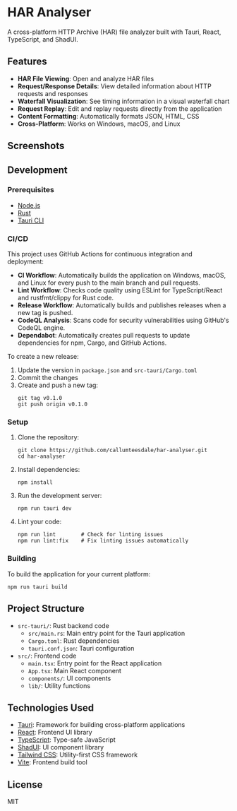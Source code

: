 # HAR Analyser

A cross-platform HTTP Archive (HAR) file analyzer built with Tauri, React, TypeScript, and ShadUI.

## Features

- **HAR File Viewing**: Open and analyze HAR files
- **Request/Response Details**: View detailed information about HTTP requests and responses
- **Waterfall Visualization**: See timing information in a visual waterfall chart
- **Request Replay**: Edit and replay requests directly from the application
- **Content Formatting**: Automatically formats JSON, HTML, CSS
- **Cross-Platform**: Works on Windows, macOS, and Linux

## Screenshots


## Development

### Prerequisites

- [Node.js](https://nodejs.org/) 
- [Rust](https://www.rust-lang.org/) 
- [Tauri CLI](https://tauri.app/v1/guides/getting-started/prerequisites)

### CI/CD

This project uses GitHub Actions for continuous integration and deployment:

- **CI Workflow**: Automatically builds the application on Windows, macOS, and Linux for every push to the main branch and pull requests.
- **Lint Workflow**: Checks code quality using ESLint for TypeScript/React and rustfmt/clippy for Rust code.
- **Release Workflow**: Automatically builds and publishes releases when a new tag is pushed.
- **CodeQL Analysis**: Scans code for security vulnerabilities using GitHub's CodeQL engine.
- **Dependabot**: Automatically creates pull requests to update dependencies for npm, Cargo, and GitHub Actions.

To create a new release:

1. Update the version in `package.json` and `src-tauri/Cargo.toml`
2. Commit the changes
3. Create and push a new tag:
   ```
   git tag v0.1.0
   git push origin v0.1.0
   ```

### Setup

1. Clone the repository:
   ```
   git clone https://github.com/callumteesdale/har-analyser.git
   cd har-analyser
   ```

2. Install dependencies:
   ```
   npm install
   ```

3. Run the development server:
   ```
   npm run tauri dev
   ```

4. Lint your code:
   ```
   npm run lint        # Check for linting issues
   npm run lint:fix    # Fix linting issues automatically
   ```

### Building

To build the application for your current platform:

```
npm run tauri build
```

## Project Structure

- `src-tauri/`: Rust backend code
  - `src/main.rs`: Main entry point for the Tauri application
  - `Cargo.toml`: Rust dependencies
  - `tauri.conf.json`: Tauri configuration
- `src/`: Frontend code
  - `main.tsx`: Entry point for the React application
  - `App.tsx`: Main React component
  - `components/`: UI components
  - `lib/`: Utility functions

## Technologies Used

- [Tauri](https://tauri.app/): Framework for building cross-platform applications
- [React](https://reactjs.org/): Frontend UI library
- [TypeScript](https://www.typescriptlang.org/): Type-safe JavaScript
- [ShadUI](https://ui.shadcn.com/): UI component library
- [Tailwind CSS](https://tailwindcss.com/): Utility-first CSS framework
- [Vite](https://vitejs.dev/): Frontend build tool

## License

MIT
